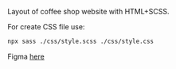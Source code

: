 Layout of coffee shop website with HTML+SCSS.

For create CSS file use:

```bash
npx sass ./css/style.scss ./css/style.css
```

Figma [here](https://www.figma.com/file/4i4XCUgYgsdbSkKPsMZNo2/coffee-shop-landing?type=design&node-id=0-1&mode=design&t=Fqvjp8KSSmErRi4p-0)
